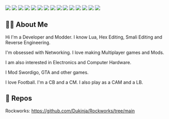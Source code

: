 <p>  
  <a href="https://isocpp.org/"><img src="https://img.shields.io/badge/C%2B%2B-00599C?style=for-the-badge&logo=c%2B%2B&logoColor=white"></a>
  <a href="https://www.lua.org/"><img src="https://img.shields.io/badge/Lua-2C2D72?style=for-the-badge&logo=lua&logoColor=white"></a>
  <a href="https://code.visualstudio.com/"><img src="https://img.shields.io/badge/VSCode-007ACC?style=for-the-badge&logo=visual-studio-code&logoColor=white"></a>
  <a href="https://visualstudio.microsoft.com/"><img src="https://img.shields.io/badge/Visual%20Studio-5C2D91?style=for-the-badge&logo=visual-studio&logoColor=white"></a>
  <a href="https://notepad-plus-plus.org/"><img src="https://img.shields.io/badge/Notepad++-90E59A?style=for-the-badge&logo=notepadplusplus&logoColor=black"></a>
  <a href="https://hex-rays.com/ida-pro/"><img src="https://img.shields.io/badge/IDA%20Pro-283346?style=for-the-badge&logoColor=white"></a>
  <a href="https://cheatengine.org/"><img src="https://img.shields.io/badge/Cheat%20Engine-000000?style=for-the-badge&logoColor=white"></a> 
  <a href="https://github.com/"><img src="https://img.shields.io/badge/GitHub-181717?style=for-the-badge&logo=github&logoColor=white"></a>
  <a href="https://www.microsoft.com/en-us/windows/"><img src="https://img.shields.io/badge/Windows-0078D6?style=for-the-badge&logo=windows&logoColor=white"></a>
  <a href="https://en.wikipedia.org/wiki/Batch_file"><img src="https://img.shields.io/badge/Batch-4D4D4D?style=for-the-badge&logo=windows-terminal&logoColor=white"></a>
  <img src="https://img.shields.io/badge/Game%20Guardian-5C2D91?style=for-the-badge&logo=game-guardian&logoColor=white">
  <img src="https://img.shields.io/badge/HEX_Editing-4D4D4D?style=for-the-badge&logo=hex&logoColor=white">
  <img src="https://img.shields.io/badge/Android_NDK-0078D6?style=for-the-badge&logo=android-ndk&logoColor=white">
  <img src="https://img.shields.io/badge/Smali_Editing-90E59A?style=for-the-badge&logo=smali&logoColor=black">
  <img src="https://img.shields.io/badge/Networking-F05032?style=for-the-badge&logo=browser&logoColor=white">
</p>

## 👨‍💻 About Me

Hi I'm a Developer and Modder. 
I know Lua, Hex Editing, Smali Editing and Reverse Engineering. 

I'm obsessed with Networking. 
I love making Multiplayer games and Mods. 

I am also interested in Electronics and Computer Hardware. 

I Mod Swordigo, GTA and other games.

I love Football. 
I'm a CB and a CM.
I also play as a CAM and a LB. 

## 📁 Repos 
Rockworks: https://github.com/Dukinja/Rockworks/tree/main
